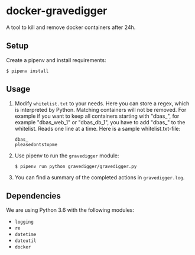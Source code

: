 # docker-gravedigger
A tool to kill and remove docker containers after 24h.

## Setup
Create a pipenv and install requirements:
```
$ pipenv install
```

## Usage

1. Modify `whitelist.txt` to your needs. Here you can store a regex, which is
   interpreted by Python. Matching containers will not be removed. For example
   if you want to keep all containers starting with "dbas_", for example
   "dbas_web_1" or "dbas_db_1", you have to add "dbas_" to the whitelist. Reads
   one line at a time. Here is a sample whitelist.txt-file:
    ```
    dbas_
    pleasedontstopme
    ```

1. Use pipenv to run the `gravedigger` module:
    ```
    $ pipenv run python gravedigger/gravedigger.py
    ```

1. You can find a summary of the completed actions in `gravedigger.log`.

## Dependencies
We are using Python 3.6 with the following modules:
* `logging`
* `re`
* `datetime`
* `dateutil`
* `docker`

